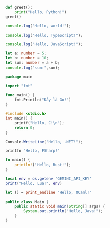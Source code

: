 ```python
def greet():
    print("Hello, Python!")
greet()
```

```javascript
console.log("Hello, world!");
```


```typescript
console.log("Hello, TypeScript!");
```

```js
console.log("Hello, JavaScript!");
```

```ts
let a: number = 5;
let b: number = 10;
let sum: number = a + b;
console.log("sum:",sum);
```


```go
package main

import "fmt"

func main() {
    fmt.Println("Đây là Go!")
}
```

```c
#include <stdio.h>
int main() {
    printf("Hello, C!\n");
    return 0;
}
```

```csharp
Console.WriteLine("Hello, .NET!");
```

```fs
printfn "Hello, FSharp!"
```

```rust
fn main() {
    println!("Hello, Rust!");
}
```

```lua
local env = os.getenv 'GEMINI_API_KEY'
print("Hello, Lua!", env)
```

```ocaml
let () = print_endline "Hello, OCaml!"
```

```java
public class Main {
    public static void main(String[] args) {
        System.out.println("Hello, Java!");
    }
}
```
